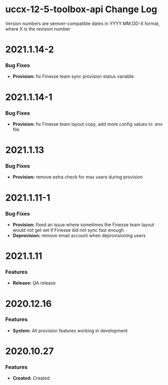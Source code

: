 # uccx-12-5-toolbox-api Change Log

Version numbers are semver-compatible dates in YYYY.MM.DD-X format,
where X is the revision number


# 2021.1.14-2
### Bug Fixes
* **Provision:** fix Finesse team sync provision status variable


# 2021.1.14-1
### Bug Fixes
* **Provision:** fix Finesse team layout copy, add more config values to .env
file


# 2021.1.13
### Bug Fixes
* **Provision:** remove extra check for max users during provision


# 2021.1.11-1
### Bug Fixes
* **Provision:** fixed an issue where sometimes the Finesse team layout would
not get set if Finesse did not sync fast enough
* **Deprovision:** remove email account when deprovisioning users


# 2021.1.11
### Features
* **Release:** QA release


# 2020.12.16
### Features
* **System:** All provision features working in development


# 2020.10.27
### Features
* **Created:** Created
